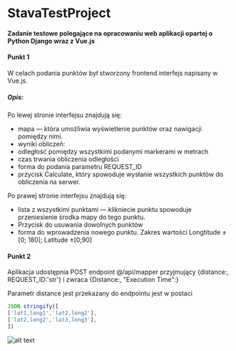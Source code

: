 # StavaTestProject

#### Zadanie testowe polegające na opracowaniu web aplikacji opartej o Python Django wraz z Vue.js 

#### Punkt 1
W celach podania punktów był stworzony frontend interfejs napisany w Vue.js.
##### Opis:
Po lewej stronie interfejsu znajdują się:
* mapa — która umożliwia wyświetlenie punktów oraz nawigacji pomiędzy nimi.
* wyniki obliczeń:
* odległość pomiędzy wszystkimi podanymi markerami w metrach
* czas trwania obliczenia odległości
* forma do podania parametru REQUEST_ID
* przycisk Calculate, który spowoduje wysłanie wszystkich punktów do obliczenia na serwer.

Po prawej stronie interfejsu znajdują się:
* lista z wszystkimi punktami — klikniecie punktu spowoduje przeniesienie środka mapy do tego punktu.
* Przycisk do usuwania dowolnych punktów
* forma do wprowadzenia nowego punktu. Zakres wartości Longtitude ±[0; 180]; Latitude ±[0;90]


#### Punkt 2
Aplikacja udostępnia POST endpoint @/api/mapper przyjmujący {distance:<JSON>, REQUEST_ID:'str'} i zwraca {Distance:<float>,  "Execution Time":<float>}
  
Parametr distance jest przekazany do endpointu jest w postaci 
```javascript
JSON.stringify([
['lat1,long1','lat2,long2'],
['lat2,long2','lat3,long3'],
])
```

![alt text](https://i.postimg.cc/5yFJCc0T/Screenshot-2021-03-05-stavafrontend-1.png)
